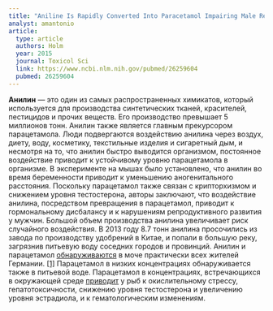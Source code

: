 ```yaml
---
title: "Aniline Is Rapidly Converted Into Paracetamol Impairing Male Reproductive Development"
analyst: amantonio
article:
  type: article
  authors: Holm
  year: 2015
  journal: Toxicol Sci
  link: https://www.ncbi.nlm.nih.gov/pubmed/26259604
  pubmed: 26259604
---
```


**Анилин** — это один из самых распространенных химикатов, который используется для производства синтетических тканей, красителей, пестицидов и прочих веществ. Его производство превышает 5 миллионов тонн.
Анилин также является главным прекурсором парацетамола.
Люди подвергаются воздействию анилина через воздух, диету, воду, косметику, текстильные изделия и сигаретный дым, и несмотря на то, что анилин быстро выводится организмом, постоянное воздействие приводит к устойчивому уровню парацетамола в организме.
В эксперименте на мышах было установлено, что анилин во время беременности приводит к уменьшению аногенитального расстояния.
Поскольку парацетамол также связан с крипторхизмом и снижением уровня тестостерона, авторы заключают, что воздействие анилина, посредством превращения в парацетамол, приводит к гормональному дисбалансу и к нарушениям репродуктивного развития у мужчин.
Большой объем производства анилина увеличивает риск случайного воздействия. В 2013 году 8.7 тонн анилина просочились из завода по производству удобрений в Китае, и попали в большую реку, загрязнив питьевую воду соседних городов и провинций.
Анилин и парацетамол [обнаруживаются](https://www.ncbi.nlm.nih.gov/pubmed/24370547) в моче практически всех жителей Германии. [[1]](https://www.ncbi.nlm.nih.gov/pubmed/24451225) Парацетамол в низких концентрациях обнаруживается также в питьевой воде.
Парацетамол в концентрациях, встречающихся в окружающей среде [приводит](https://www.sciencedirect.com/science/article/pii/S1382668917301266) у рыб к окислительному стрессу, гепатотоксичности, снижению уровня тестостерона и увеличению уровня эстрадиола, и к гематологическим изменениям.
